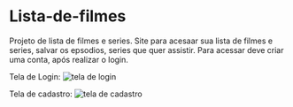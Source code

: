 # Lista-de-filmes
Projeto de lista de filmes e series.
Site para acesaar sua lista de filmes e series, salvar os epsodios, series que quer assistir.
Para acessar deve criar uma conta, após realizar o login.

 Tela de Login:
![tela de login](https://user-images.githubusercontent.com/51216648/217097330-23710ba3-ecdc-4d9f-8560-9d2e7eb53ef9.png)


Tela de cadastro:
![tela de cadastro](https://user-images.githubusercontent.com/51216648/217097325-8408b093-253f-4faf-964d-91ee271948a6.png)
